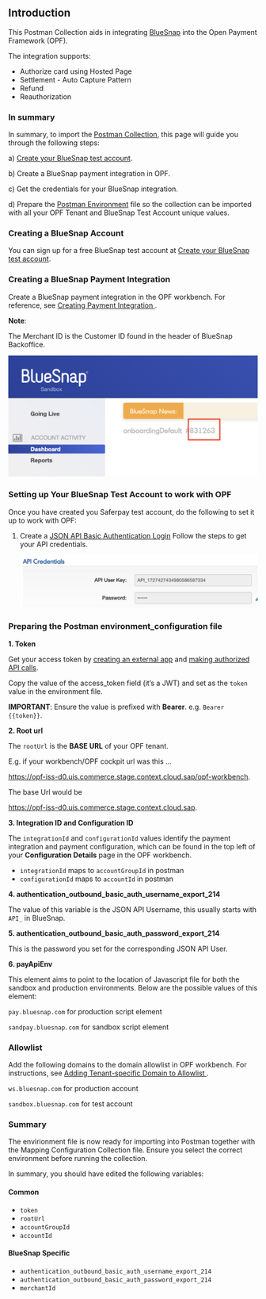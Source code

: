 ## Introduction ##
This Postman Collection aids in integrating [BlueSnap](https://support.bluesnap.com) into the Open Payment Framework (OPF).

The integration supports:

* Authorize card using Hosted Page
* Settlement - Auto Capture Pattern
* Refund
* Reauthorization


### In summary ###
In summary, to import the [Postman Collection](mapping_configuration.json), this page will guide you through the following steps:

a) [Create your BlueSnap test account](https://sandbox.bluesnap.com/jsp/onboarding/index.jsp).

b) Create a BlueSnap payment integration in OPF.

c) Get the credentials for your BlueSnap integration.

d) Prepare the [Postman Environment](environment_configuration.json) file so the collection can be imported with all your OPF Tenant and BlueSnap Test Account unique values. 

### Creating a BlueSnap Account ###
You can sign up for a free BlueSnap test account at [Create your BlueSnap test account](https://sandbox.bluesnap.com/jsp/onboarding/index.jsp).


### Creating a BlueSnap Payment Integration ###
Create a BlueSnap payment integration in the OPF workbench. For reference, see [Creating Payment Integration
](https://help.sap.com/docs/SAP_COMMERCE_CLOUD_PUBLIC_CLOUD/0996ba68e5794b8ab51db8d25d4c9f8a/20a64f954df1425391757759011e7e6b.html?state=DRAFT).

**Note**:

The Merchant ID is the Customer ID found in the header of BlueSnap Backoffice.

![](../images/blueSnap-merchant-id.png)


### Setting up Your BlueSnap Test Account to work with OPF ###
Once you have created you Saferpay test account, do the following to set it up to work with OPF:
1. Create a [JSON API Basic Authentication Login](https://developers.bluesnap.com/reference/api-credentials) Follow the steps to get your API credentials.

   ![](../images/blueSnap-api-credentials.png)


### Preparing the Postman environment_configuration file ###

**1. Token**

Get your access token by [creating an external app](https://help.sap.com/docs/SAP_COMMERCE_CLOUD_PUBLIC_CLOUD/0996ba68e5794b8ab51db8d25d4c9f8a/d927d21974fe4b368e063f72733bf0fe.html?state=DRAFT) and [making authorized API calls](https://help.sap.com/docs/SAP_COMMERCE_CLOUD_PUBLIC_CLOUD/0996ba68e5794b8ab51db8d25d4c9f8a/40c792e66e2942209dc853a43533d78d.html?state=DRAFT).

Copy the value of the access_token field (it’s a JWT) and set as the ``token`` value in the environment file.

**IMPORTANT**: Ensure the value is prefixed with **Bearer**. e.g. ``Bearer {{token}}``.

**2. Root url**

The ``rootUrl`` is the **BASE URL** of your OPF tenant.

E.g. if your workbench/OPF cockpit url was this …

<https://opf-iss-d0.uis.commerce.stage.context.cloud.sap/opf-workbench>.

The base Url would be

https://opf-iss-d0.uis.commerce.stage.context.cloud.sap.


**3. Integration ID and Configuration ID**

The ``integrationId`` and ``configurationId`` values identify the payment integration and payment configuration, which can be found in the top left of your **Configuration Details** page in the OPF workbench.

* ``integrationId`` maps to ``accountGroupId`` in postman
* ``configurationId`` maps to ``accountId`` in postman

**4. authentication_outbound_basic_auth_username_export_214**

The value of this variable is the JSON API Username, this usually starts with ``API_`` in BlueSnap.

**5. authentication_outbound_basic_auth_password_export_214**

This is the password you set for the corresponding JSON API User.

**6. payApiEnv**

This element aims to point to the location of Javascript file for both the sandbox and production environments. Below are the possible values of this element:

``pay.bluesnap.com`` for production script element

``sandpay.bluesnap.com`` for sandbox script element


### Allowlist
Add the following domains to the domain allowlist in OPF workbench. For instructions, see [Adding Tenant-specific Domain to Allowlist
](https://help.sap.com/docs/SAP_COMMERCE_CLOUD_PUBLIC_CLOUD/0996ba68e5794b8ab51db8d25d4c9f8a/a6836485b4494cfaad4033b4ee7a9c64.html?state=DRAFT).


``ws.bluesnap.com`` for production account

``sandbox.bluesnap.com`` for test account


### Summary

The envirionment file is now ready for importing into Postman together with the Mapping Configuration Collection file. Ensure you select the correct environment before running the collection.

In summary, you should have edited the following variables: 

#### Common
- ``token``
- ``rootUrl``
- ``accountGroupId``
- ``accountId`` 

#### BlueSnap Specific
- ``authentication_outbound_basic_auth_username_export_214``
- ``authentication_outbound_basic_auth_password_export_214``
- ``merchantId``
  
